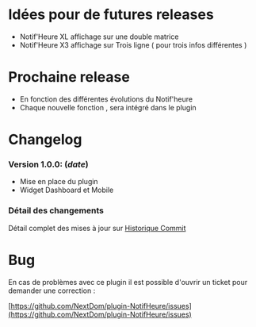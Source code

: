 # Idées pour de futures releases

- Notif'Heure XL affichage sur une double matrice  
- Notif'Heure X3 affichage sur Trois ligne ( pour trois infos différentes )

# Prochaine release

- En fonction des différentes évolutions du Notif'heure  
- Chaque nouvelle fonction , sera intégré dans le plugin

# Changelog



### Version 1.0.0:  (**_date_**)

* Mise en place du plugin
* Widget Dashboard et Mobile


### Détail des changements

Détail complet des mises à jour sur [Historique Commit](https://github.com/NextDom/plugin-NotifHeure/commits/master)

# Bug

En cas de problèmes avec ce plugin il est possible d'ouvrir un ticket pour demander une correction :

[https://github.com/NextDom/plugin-NotifHeure/issues](https://github.com/NextDom/plugin-NotifHeure/issues)
